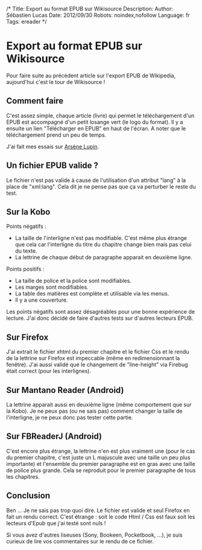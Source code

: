 /*
Title: Export au format EPUB sur Wikisource
Description: 
Author: Sébastien Lucas
Date: 2012/09/30
Robots: noindex,nofollow
Language: fr
Tags: ereader
*/
# Export au format EPUB sur Wikisource

Pour faire suite au précédent article sur l'export EPUB de Wikipedia, aujourd'hui c'est le tour de Wikisource !

## Comment faire

C'est assez simple, chaque article (livre) qui permet le téléchargement d'un EPUB est accompagné d'un petit losange vert (le logo du format). Il y a ensuite un lien "Télécharger en EPUB" en haut de l'écran. A noter que le téléchargement prend un peu de temps.

J'ai fait mes essais sur [Arsène Lupin](http://fr.wikisource.org/wiki/Ars%C3%A8ne_Lupin_gentleman-cambrioleur).
## Un fichier EPUB valide ?

Le fichier n'est pas valide à cause de l'utilisation d'un attribut "lang" à la place de "xml:lang". Cela dit je ne pense pas que ça va perturber le reste du test.
## Sur la Kobo

Points négatifs : 
*	La taille de l'interligne n'est pas modifiable. C'est même plus étrange que cela car l'interligne du titre du chapitre change bien mais pas celui du texte.
*	La lettrine de chaque début de paragraphe apparait en deuxième ligne.

Points positifs : 
*	La taille de police et la police sont modifiables.
*	Les marges sont modifiables.
*	La table des matières est complète et utilisable via les menus.
*	Il y a une couverture.

Les points négatifs sont assez désagréables pour une bonne expérience de lecture. J'ai donc décidé de faire d'autres tests sur d'autres lecteurs EPUB.
## Sur Firefox

J'ai extrait le fichier xhtml du premier chapitre et le fichier Css et le rendu de la lettrine sur Firefox est impeccable (même en redimensionnant la fenêtre). J'ai aussi validé que le changement de "line-height" via Firebug était correct (pour les interlignes).
## Sur Mantano Reader (Android)

La lettrine apparait aussi en deuxième ligne (même comportement que sur la Kobo). Je ne peux pas (ou ne sais pas) comment changer la taille de l'interligne, je ne peux donc pas tester cette partie.
## Sur FBReaderJ (Android)

C'est encore plus étrange, la lettrine n'en est plus vraiment une (pour le cas du premier chapitre, c'est juste un L majuscule avec une taille un peu plus importante) et l'ensemble du premier paragraphe est en gras avec une taille de police plus grande. Cela se reproduit pour le premier paragraphe de tous les chapitres.
## Conclusion

Ben ... Je ne sais pas trop quoi dire. Le fichier est valide et seul Firefox en fait un rendu correct. C'est étrange : soit le code Html / Css est faux soit les lecteurs d'Epub que j'ai testé sont nuls !

Si vous avez d'autres liseuses (Sony, Bookeen, Pocketbook, ...), je suis curieux de lire vos commentaires sur le rendu de ce fichier.
